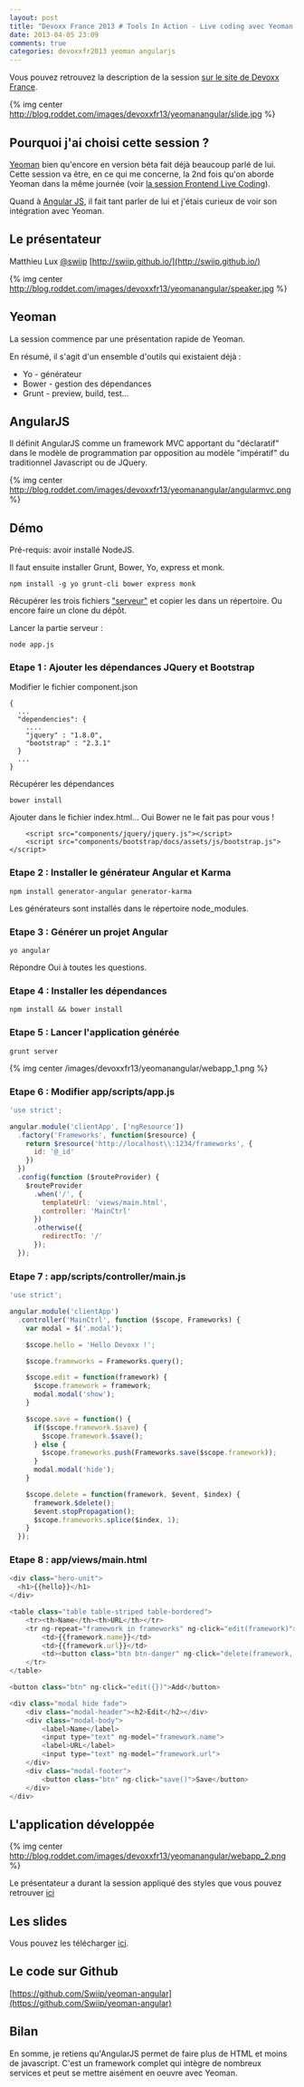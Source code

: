 ```yaml
---
layout: post
title: "Devoxx France 2013 # Tools In Action - Live coding avec Yeoman & AngularJS"
date: 2013-04-05 23:09
comments: true
categories: devoxxfr2013 yeoman angularjs
---
```


Vous pouvez retrouvez la description de la session [sur le site de Devoxx France](http://www.devoxx.com/pages/viewpage.action?pageId=6817513).

{% img center http://blog.roddet.com/images/devoxxfr13/yeomanangular/slide.jpg %}

## Pourquoi j'ai choisi cette session ?
[Yeoman](http://yeoman.io/) bien qu'encore en version béta fait déjà beaucoup parlé de lui. Cette session va être, en ce qui me concerne, la 2nd fois qu'on aborde Yeoman dans la même journée (voir [la session Frontend Live Coding](http://blog.roddet.com/2013/04/devoxxfr13-university-frontend-live-coding/)).

Quand à [Angular JS](http://angularjs.org/), il fait tant parler de lui et j'étais curieux de voir son intégration avec Yeoman.


## Le présentateur
Matthieu Lux [@swiip](https://twitter.com/swiip) [http://swiip.github.io/](http://swiip.github.io/)

{% img center http://blog.roddet.com/images/devoxxfr13/yeomanangular/speaker.jpg %}

## Yeoman
La session commence par une présentation rapide de Yeoman.

En résumé, il s'agit d'un ensemble d'outils qui existaient déjà :

* Yo - générateur
* Bower - gestion des dépendances
* Grunt - preview, build, test...

## AngularJS
Il définit AngularJS comme un framework MVC apportant du "déclaratif" dans le modèle de programmation par opposition au modèle "impératif" du traditionnel Javascript ou de JQuery.

{% img center http://blog.roddet.com/images/devoxxfr13/yeomanangular/angularmvc.png %}

## Démo

Pré-requis: avoir installé NodeJS.

Il faut ensuite installer Grunt, Bower, Yo, express et monk.
```
npm install -g yo grunt-cli bower express monk
```
Récupérer les trois fichiers ["serveur"](https://github.com/Swiip/yeoman-angular/tree/master/server) et copier les dans un répertoire. Ou encore faire un clone du dépôt.

Lancer la partie serveur :
```
node app.js
```
### Etape 1 : Ajouter les dépendances JQuery et Bootstrap
Modifier le fichier component.json
```
{
  ...
  "dependencies": {
  	....
	"jquery" : "1.8.0",
	"bootstrap" : "2.3.1"
  }
  ...
}
```

Récupérer les dépendances
```
bower install
```

Ajouter dans le fichier index.html... Oui Bower ne le fait pas pour vous !
```
    <script src="components/jquery/jquery.js"></script>
    <script src="components/bootstrap/docs/assets/js/bootstrap.js"></script>

```

### Etape 2 : Installer le générateur Angular et Karma

```
npm install generator-angular generator-karma
```
Les générateurs sont installés dans le répertoire node_modules.

### Etape 3 : Générer un projet Angular

```
yo angular
```
Répondre Oui à toutes les questions.

### Etape 4 : Installer les dépendances
```
npm install && bower install 
```

### Etape 5 : Lancer l'application générée
```
grunt server
```

{% img center /images/devoxxfr13/yeomanangular/webapp_1.png %}


### Etape 6 : Modifier app/scripts/app.js

``` javascript
'use strict';

angular.module('clientApp', ['ngResource'])
  .factory('Frameworks', function($resource) {
    return $resource('http://localhost\\:1234/frameworks', {
      id: '@_id'
    })
  })
  .config(function ($routeProvider) {
    $routeProvider
      .when('/', {
        templateUrl: 'views/main.html',
        controller: 'MainCtrl'
      })
      .otherwise({
        redirectTo: '/'
      });
  });
```

### Etape 7 : app/scripts/controller/main.js

``` javascript
'use strict';

angular.module('clientApp')
  .controller('MainCtrl', function ($scope, Frameworks) {
    var modal = $('.modal');

    $scope.hello = 'Hello Devoxx !';

    $scope.frameworks = Frameworks.query();

    $scope.edit = function(framework) {
      $scope.framework = framework;
      modal.modal('show');
    }

    $scope.save = function() {
      if($scope.framework.$save) {
        $scope.framework.$save();
      } else {
        $scope.frameworks.push(Frameworks.save($scope.framework));
      }
      modal.modal('hide');
    }

    $scope.delete = function(framework, $event, $index) {
      framework.$delete();
      $event.stopPropagation();
      $scope.frameworks.splice($index, 1);
    }
  });
```

### Etape 8 : app/views/main.html

``` javascript
<div class="hero-unit">
  <h1>{{hello}}</h1>
</div>

<table class="table table-striped table-bordered">
    <tr><th>Name</th><th>URL</th></tr>
    <tr ng-repeat="framework in frameworks" ng-click="edit(framework)">
        <td>{{framework.name}}</td>
        <td>{{framework.url}}</td>
        <td><button class="btn btn-danger" ng-click="delete(framework, $event, $index)">Delete</button> </td>
    </tr>
</table>

<button class="btn" ng-click="edit({})">Add</button>

<div class="modal hide fade">
    <div class="modal-header"><h2>Edit</h2></div>
    <div class="modal-body">
        <label>Name</label>
        <input type="text" ng-model="framework.name">
        <label>URL</label>
        <input type="text" ng-model="framework.url">
    </div>
    <div class="modal-footer">
        <button class="btn" ng-click="save()">Save</button>
    </div>
</div>
```

## L'application développée

{% img center http://blog.roddet.com/images/devoxxfr13/yeomanangular/webapp_2.png %}

Le présentateur a durant la session appliqué des styles que vous pouvez retrouver [ici](https://github.com/Swiip/yeoman-angular/tree/master/repets/client-v8/app/styles)

## Les slides
Vous pouvez les télécharger [ici](https://github.com/Swiip/yeoman-angular/raw/master/slides/Devoxx%202013%20FR%20Yeoman%20%26%20AngularJS.ppt).

## Le code sur Github
[https://github.com/Swiip/yeoman-angular](https://github.com/Swiip/yeoman-angular)

## Bilan
En somme, je retiens qu'AngularJS permet de faire plus de HTML et moins de javascript. C'est un framework complet qui intègre de nombreux services et peut se mettre aisément en oeuvre avec Yeoman.